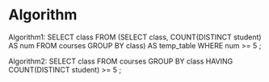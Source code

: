 # Algorithm
Algorithm1:
SELECT
    class
FROM
    (SELECT
        class, COUNT(DISTINCT student) AS num
    FROM
        courses
    GROUP BY class) AS temp_table
WHERE
    num >= 5
;

Algorithm2:
SELECT
    class
FROM
    courses
GROUP BY class
HAVING COUNT(DISTINCT student) >= 5
;
